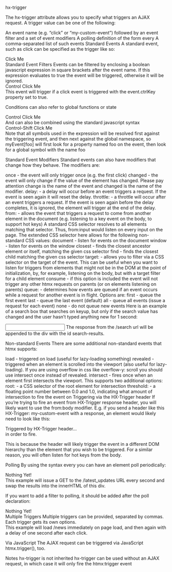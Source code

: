 hx-trigger

The hx-trigger attribute allows you to specify what triggers an AJAX request. A trigger value can be one of the following:

An event name (e.g. “click” or “my-custom-event”) followed by an event filter and a set of event modifiers
A polling definition of the form every <timing declaration>
A comma-separated list of such events
Standard Events
A standard event, such as click can be specified as the trigger like so:

<div hx-get="/clicked" hx-trigger="click">Click Me</div>
Standard Event Filters
Events can be filtered by enclosing a boolean javascript expression in square brackets after the event name. If this expression evaluates to true the event will be triggered, otherwise it will be ignored.

<div hx-get="/clicked" hx-trigger="click[ctrlKey]">Control Click Me</div>
This event will trigger if a click event is triggered with the event.ctrlKey property set to true.

Conditions can also refer to global functions or state

<div hx-get="/clicked" hx-trigger="click[checkGlobalState()]">Control Click Me</div>
And can also be combined using the standard javascript syntax

<div hx-get="/clicked" hx-trigger="click[ctrlKey&&shiftKey]">Control-Shift Click Me</div>
Note that all symbols used in the expression will be resolved first against the triggering event, and then next against the global namespace, so myEvent[foo] will first look for a property named foo on the event, then look for a global symbol with the name foo

Standard Event Modifiers
Standard events can also have modifiers that change how they behave. The modifiers are:

once - the event will only trigger once (e.g. the first click)
changed - the event will only change if the value of the element has changed. Please pay attention change is the name of the event and changed is the name of the modifier.
delay:<timing declaration> - a delay will occur before an event triggers a request. If the event is seen again it will reset the delay.
throttle:<timing declaration> - a throttle will occur after an event triggers a request. If the event is seen again before the delay completes, it is ignored, the element will trigger at the end of the delay.
from:<Extended CSS selector> - allows the event that triggers a request to come from another element in the document (e.g. listening to a key event on the body, to support hot keys)
A standard CSS selector resolves to all elements matching that selector. Thus, from:input would listen on every input on the page.
The extended CSS selector here allows for the following non-standard CSS values:
document - listen for events on the document
window - listen for events on the window
closest <CSS selector> - finds the closest ancestor element or itself, matching the given css selector
find <CSS selector> - finds the closest child matching the given css selector
target:<CSS selector> - allows you to filter via a CSS selector on the target of the event. This can be useful when you want to listen for triggers from elements that might not be in the DOM at the point of initialization, by, for example, listening on the body, but with a target filter for a child element
consume - if this option is included the event will not trigger any other htmx requests on parents (or on elements listening on parents)
queue:<queue option> - determines how events are queued if an event occurs while a request for another event is in flight. Options are:
first - queue the first event
last - queue the last event (default)
all - queue all events (issue a request for each event)
none - do not queue new events
Here is an example of a search box that searches on keyup, but only if the search value has changed and the user hasn’t typed anything new for 1 second:

<input name="q"
       hx-get="/search" hx-trigger="keyup changed delay:1s"
       hx-target="#search-results"/>
The response from the /search url will be appended to the div with the id search-results.

Non-standard Events
There are some additional non-standard events that htmx supports:

load - triggered on load (useful for lazy-loading something)
revealed - triggered when an element is scrolled into the viewport (also useful for lazy-loading). If you are using overflow in css like overflow-y: scroll you should use intersect once instead of revealed.
intersect - fires once when an element first intersects the viewport. This supports two additional options:
root:<selector> - a CSS selector of the root element for intersection
threshold:<float> - a floating point number between 0.0 and 1.0, indicating what amount of intersection to fire the event on
Triggering via the HX-Trigger header
If you’re trying to fire an event from HX-Trigger response header, you will likely want to use the from:body modifier. E.g. if you send a header like this HX-Trigger: my-custom-event with a response, an element would likely need to look like this:

  <div hx-get="/example" hx-trigger="my-custom-event from:body">
    Triggered by HX-Trigger header...
  </div>
in order to fire.

This is because the header will likely trigger the event in a different DOM hierarchy than the element that you wish to be triggered. For a similar reason, you will often listen for hot keys from the body.

Polling
By using the syntax every <timing declaration> you can have an element poll periodically:

<div hx-get="/latest_updates" hx-trigger="every 1s">
  Nothing Yet!
</div>
This example will issue a GET to the /latest_updates URL every second and swap the results into the innerHTML of this div.

If you want to add a filter to polling, it should be added after the poll declaration:

<div hx-get="/latest_updates" hx-trigger="every 1s [someConditional]">
  Nothing Yet!
</div>
Multiple Triggers
Multiple triggers can be provided, separated by commas. Each trigger gets its own options.

  <div hx-get="/news" hx-trigger="load, click delay:1s"></div>
This example will load /news immediately on page load, and then again with a delay of one second after each click.

Via JavaScript
The AJAX request can be triggered via JavaScript htmx.trigger(), too.

Notes
hx-trigger is not inherited
hx-trigger can be used without an AJAX request, in which case it will only fire the htmx:trigger event
